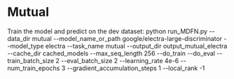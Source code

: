 # Mutual

Train the model and predict on the dev dataset:
python run_MDFN.py --data_dir mutual --model_name_or_path google/electra-large-discriminator --model_type electra --task_name mutual --output_dir output_mutual_electra --cache_dir cached_models --max_seq_length 256 --do_train --do_eval --train_batch_size 2 --eval_batch_size 2 --learning_rate 4e-6 --num_train_epochs 3 --gradient_accumulation_steps 1 --local_rank -1
